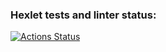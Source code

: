 ### Hexlet tests and linter status:
[![Actions Status](https://github.com/MaksZaychikov/frontend-project-11/workflows/hexlet-check/badge.svg)](https://github.com/MaksZaychikov/frontend-project-11/actions)